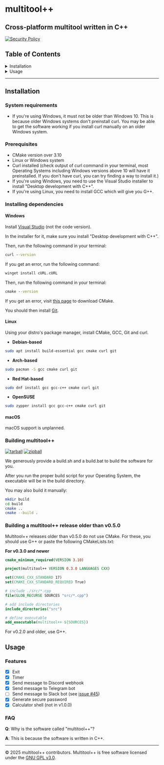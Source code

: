 # multitool++

## Cross-platform multitool written in C++

[![Security Policy](https://img.shields.io/badge/SECURITY_POLICY-navy?style=for-the-badge)](./SECURITY.md)

## Table of Contents
<details>
<summary>Installation</summary>

<ul>
<li><a href="#system-requirements">System requirements</a></li>
<li><a href="#prerequisites">Prerequisites</a></li>
<li><a href="#installing-dependencies">Installing dependencies</a></li>
<li><a href="#building-multitool">Building multitool++</a></li>
<li><a href="#building-a-multitool-release-older-than-v050">Building a multitool++ release older than v0.5.0</a></li>

</ul>

</details>

<details>
<summary>Usage</summary>

<ul>
<li><a href="#features">Features</a></li>
<li><a href="#faq">FAQ</a></li>
</ul>

</details>

---

## Installation

### System requirements

- If you're using Windows, it must not be older than Windows 10. This is because older Windows systems don't preinstall curl. You may be able to get the software working if you install curl manually on an older Windows system.

### Prerequisites

- CMake version over 3.10
- Linux or Windows system
- Curl installed (check output of curl command in your terminal, most Operating Systems including Windows versions above 10 will have it preinstalled. If you don't have curl, you can try finding a way to install it.)
- If you're using Windows, you need to use the Visual Studio installer to install "Desktop development with C++".
- If you're using Linux, you need to install GCC which will give you G++.

### Installing dependencies

#### Windows

Install [Visual Studio](https://visualstudio.microsoft.com/downloads/) (not the code version).

In the installer for it, make sure you install "Desktop development with C++".

Then, run the following command in your terminal:
```cmd
curl --version
```
If you get an error, run the following command:
```cmd
winget install cURL.cURL
```
Then, run the following command in your terminal:
```cmd
cmake --version
```
If you get an error, visit [this page](https://cmake.org/download/) to download CMake.

You should then install [Git](https://git-scm.com/downloads/win).

#### Linux

Using your distro's package manager, install CMake, GCC, Git and curl.

- **Debian-based**

```bash
sudo apt install build-essential gcc cmake curl git
```

- **Arch-based**

```bash
sudo pacman -S gcc cmake curl git
```

- **Red Hat-based**

```bash
sudo dnf install gcc gcc-c++ cmake curl git
```

- **OpenSUSE**

```bash
sudo zypper install gcc gcc-c++ cmake curl git
```

#### macOS

macOS support is unplanned.

### Building multitool++

[![tarball](https://img.shields.io/badge/tarball-v1.0.0-green?style=for-the-badge)](https://codeberg.org/multitoolplusplus/app/archive/v1.0.0.tar.gz)
[![zipball](https://img.shields.io/badge/zipball-v1.0.0-blue?style=for-the-badge)](https://codeberg.org/multitoolplusplus/app/archive/v1.0.0.zip)

We generously provide a build.sh and a build.bat to build the software for you.

After you run the proper build script for your Operating System, the executable will be in the build directory.

You may also build it manually:

```sh
mkdir build
cd build
cmake ..
cmake --build .
```

### Building a multitool++ release older than v0.5.0

Multitool++ releases older than v0.5.0 do not use CMake. For these, you should use G++ or paste the following CMakeLists.txt:

**For v0.3.0 and newer**

```cmake
cmake_minimum_required(VERSION 3.10)

project(multitool++ VERSION 0.3.0 LANGUAGES CXX)

set(CMAKE_CXX_STANDARD 17)
set(CMAKE_CXX_STANDARD_REQUIRED True)

# include ./src/*.cpp
file(GLOB_RECURSE SOURCES "src/*.cpp")

# add include directories
include_directories("src")

# define executable
add_executable(multitool++ ${SOURCES})
```

For v0.2.0 and older, use G++.

## Usage

### Features
- [x] Exit
- [x] Timer
- [x] Send message to Discord webhook
- [x] Send message to Telegram bot
- [ ] Send message to Slack bot (see [issue #45](https://codeberg.org/multitoolplusplus/app/issues/45))
- [x] Generate secure password
- [x] Calculator shell (not in v1.0.0)

### FAQ

**Q**: Why is the software called "multitool++"?

**A**: This is because the software is written in C++.

---
© 2025 multitool++ contributors. Multitool++ is free software licensed under the [GNU GPL v3.0](./LICENSE).
